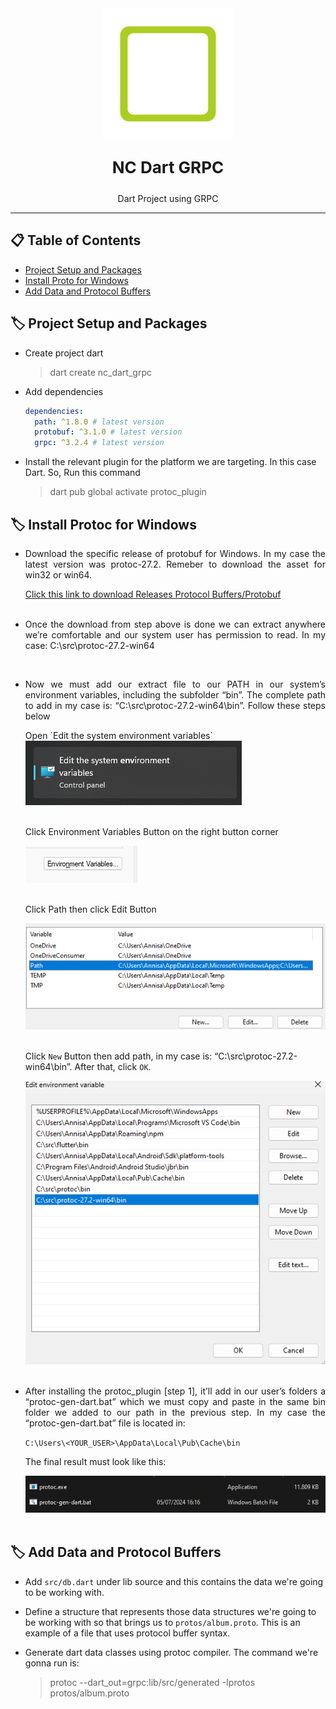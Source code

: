 <div align=center>
<a href="https://nostracode.com">
<img src="assets/images/nostra_logo.png">
</a>
</div>

<div align=center>
<p style="font-size: 26px; font-weight: bold;">NC Dart GRPC</p>
<p>Dart Project using GRPC</p>
</div>

---

## 📋 Table of Contents

- [Project Setup and Packages](#section_1)
- [Install Proto for Windows](#section_2)
- [Add Data and Protocol Buffers](#section_3)

## 🏷️ Project Setup and Packages <a name = "section_1"></a>

- Create project dart

  > dart create nc_dart_grpc

- Add dependencies

  ```yaml
  dependencies:
    path: ^1.8.0 # latest version
    protobuf: ^3.1.0 # latest version
    grpc: ^3.2.4 # latest version
  ```

- Install the relevant plugin for the platform we are targeting. In this case Dart. So, Run this command

  > dart pub global activate protoc_plugin

## 🏷️ Install Protoc for Windows <a name = "section_2"></a>

- <p align="justify">Download the specific release of protobuf for Windows. In my case the latest version was protoc-27.2. Remeber to download the asset for win32 or win64. </p> 
   <a href="https://github.com/protocolbuffers/protobuf/releases?source=post_page-----17493528e6a2--------------------------------">
   Click this link to download Releases Protocol Buffers/Protobuf
   </a>
  <br>
  <br>

- <p align="justify">Once the download from step above is done we can extract anywhere we’re comfortable and our system user has permission to read. In my case: C:\src\protoc-27.2-win64</p>
  <br>

- <p align="justify">Now we must add our extract file to our PATH in our system’s environment variables, including the subfolder “bin”. The complete path to add in my case is: “C:\src\protoc-27.2-win64\bin”. Follow these steps below</p>
  Open `Edit the system environment variables`
  <div >
  <img src="assets/images/open_env.png">
  </div>
  <br>

  Click Environment Variables Button on the right button corner
  <div >
  <img src="assets/images/click_env.png">
  </div>
  <br>

  Click Path then click Edit Button
  <div >
  <img src="assets/images/click_path.png">
  </div>
  <br>

  Click `New` Button then add path, in my case is: “C:\src\protoc-27.2-win64\bin”. After that, click `OK`.
  <div >
  <img src="assets/images/add_path.png">
  </div>
  <br>

- <p align="justify">After installing the protoc_plugin [step 1], it’ll add in our user’s folders a “protoc-gen-dart.bat” which we must copy and paste in the same bin folder we added to our path in the previous step. In my case the “protoc-gen-dart.bat” file is located in:

  `C:\Users\<YOUR_USER>\AppData\Local\Pub\Cache\bin`

  The final result must look like this: </p>
  <div>
   <img src="assets/images/final_result.png">
   </div>
   <br>

## 🏷️ Add Data and Protocol Buffers <a name = "section_3"></a>

- Add `src/db.dart` under lib source and this contains the data we're going to be working with.

- Define a structure that represents those data structures we're going to be working with so that brings us to `protos/album.proto`. This is an example of a file that uses protocol buffer syntax.

- Generate dart data classes using protoc compiler. The command we're gonna run is:
  > protoc --dart_out=grpc:lib/src/generated -Iprotos protos/album.proto
